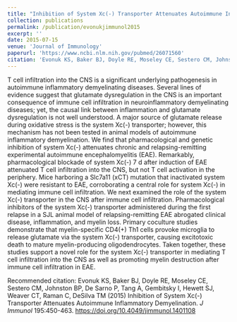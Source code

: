 ```yaml
---
title: "Inhibition of System Xc(-) Transporter Attenuates Autoimmune Inflammatory Demyelination."
collection: publications
permalink: /publication/evonukjimmunol2015
excerpt: ''
date: 2015-07-15
venue: 'Journal of Immunology'
paperurl: 'https://www.ncbi.nlm.nih.gov/pubmed/26071560'
citation: 'Evonuk KS, Baker BJ, Doyle RE, Moseley CE, Sestero CM, Johnston BP, De Sarno P, Tang A, Gembitsky I, Hewett SJ, Weaver CT, Raman C, DeSilva TM (2015) Inhibition of System Xc(-) Transporter Attenuates Autoimmune Inflammatory Demyelination. <i>J Immunol</i> 195:450-463. https://doi.org/10.4049/jimmunol.1401108'
---
```

T cell infiltration into the CNS is a significant underlying pathogenesis in autoimmune inflammatory demyelinating diseases. Several lines of evidence suggest that glutamate dysregulation in the CNS is an important consequence of immune cell infiltration in neuroinflammatory demyelinating diseases; yet, the causal link between inflammation and glutamate dysregulation is not well understood. A major source of glutamate release during oxidative stress is the system Xc(-) transporter; however, this mechanism has not been tested in animal models of autoimmune inflammatory demyelination. We find that pharmacological and genetic inhibition of system Xc(-) attenuates chronic and relapsing-remitting experimental autoimmune encephalomyelitis (EAE). Remarkably, pharmacological blockade of system Xc(-) 7 d after induction of EAE attenuated T cell infiltration into the CNS, but not T cell activation in the periphery. Mice harboring a Slc7a11 (xCT) mutation that inactivated system Xc(-) were resistant to EAE, corroborating a central role for system Xc(-) in mediating immune cell infiltration. We next examined the role of the system Xc(-) transporter in the CNS after immune cell infiltration. Pharmacological inhibitors of the system Xc(-) transporter administered during the first relapse in a SJL animal model of relapsing-remitting EAE abrogated clinical disease, inflammation, and myelin loss. Primary coculture studies demonstrate that myelin-specific CD4(+) Th1 cells provoke microglia to release glutamate via the system Xc(-) transporter, causing excitotoxic death to mature myelin-producing oligodendrocytes. Taken together, these studies support a novel role for the system Xc(-) transporter in mediating T cell infiltration into the CNS as well as promoting myelin destruction after immune cell infiltration in EAE.

Recommended citation: Evonuk KS, Baker BJ, Doyle RE, Moseley CE, Sestero CM, Johnston BP, De Sarno P, Tang A, Gembitsky I, Hewett SJ, Weaver CT, Raman C, DeSilva TM (2015) Inhibition of System Xc(-) Transporter Attenuates Autoimmune Inflammatory Demyelination. <i>J Immunol</i> 195:450-463. https://doi.org/10.4049/jimmunol.1401108

